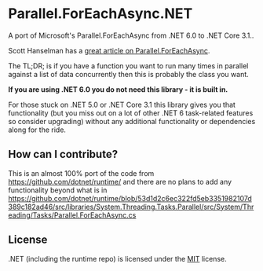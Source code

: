 # Parallel.ForEachAsync.NET

A port of Microsoft's Parallel.ForEachAsync from .NET 6.0 to .NET Core 3.1..

Scott Hanselman has a [great article on Parallel.ForEachAsync](https://www.hanselman.com/blog/parallelforeachasync-in-net-6).

The TL;DR; is if you have a function you want to run many times in parallel against a list of data concurrently then this is probably the class you want.

**If you are using .NET 6.0 you do not need this library - it is built in.**

For those stuck on .NET 5.0 or .NET Core 3.1 this library gives you that functionality (but you miss out on a lot of other .NET 6 task-related features so consider upgrading) without any additional functionality or dependencies along for the ride.

## How can I contribute?

This is an almost 100% port of the code from https://github.com/dotnet/runtime/ and there are no plans to add any functionality beyond what is in https://github.com/dotnet/runtime/blob/53d1d2c6ec322fd5eb3351982107d389c182ad46/src/libraries/System.Threading.Tasks.Parallel/src/System/Threading/Tasks/Parallel.ForEachAsync.cs

## License

.NET (including the runtime repo) is licensed under the [MIT](https://github.com/damieng/ParallelForEachAsync.NET/blob/main/LICENCE.txt) license.
